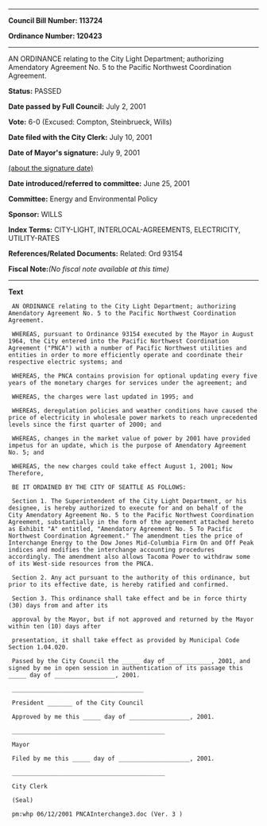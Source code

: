 

********

**Council Bill Number: 113724**
   
**Ordinance Number: 120423**
********

 AN ORDINANCE relating to the City Light Department; authorizing Amendatory Agreement No. 5 to the Pacific Northwest Coordination Agreement.

**Status:** PASSED
   
**Date passed by Full Council:** July 2, 2001
   
**Vote:** 6-0 (Excused: Compton, Steinbrueck, Wills)
   
**Date filed with the City Clerk:** July 10, 2001
   
**Date of Mayor's signature:** July 9, 2001
   
[(about the signature date)](/~public/approvaldate.htm)
   
   
   
**Date introduced/referred to committee:** June 25, 2001
   
**Committee:** Energy and Environmental Policy
   
**Sponsor:** WILLS
   
   
**Index Terms:** CITY-LIGHT, INTERLOCAL-AGREEMENTS, ELECTRICITY, UTILITY-RATES

**References/Related Documents:** Related: Ord 93154

**Fiscal Note:**_(No fiscal note available at this time)_

********

**Text**
   
```
 AN ORDINANCE relating to the City Light Department; authorizing Amendatory Agreement No. 5 to the Pacific Northwest Coordination Agreement.

 WHEREAS, pursuant to Ordinance 93154 executed by the Mayor in August 1964, the City entered into the Pacific Northwest Coordination Agreement ("PNCA") with a number of Pacific Northwest utilities and entities in order to more efficiently operate and coordinate their respective electric systems; and

 WHEREAS, the PNCA contains provision for optional updating every five years of the monetary charges for services under the agreement; and

 WHEREAS, the charges were last updated in 1995; and

 WHEREAS, deregulation policies and weather conditions have caused the price of electricity in wholesale power markets to reach unprecedented levels since the first quarter of 2000; and

 WHEREAS, changes in the market value of power by 2001 have provided impetus for an update, which is the purpose of Amendatory Agreement No. 5; and

 WHEREAS, the new charges could take effect August 1, 2001; Now Therefore,

 BE IT ORDAINED BY THE CITY OF SEATTLE AS FOLLOWS:

 Section 1. The Superintendent of the City Light Department, or his designee, is hereby authorized to execute for and on behalf of the City Amendatory Agreement No. 5 to the Pacific Northwest Coordination Agreement, substantially in the form of the agreement attached hereto as Exhibit "A" entitled, "Amendatory Agreement No. 5 To Pacific Northwest Coordination Agreement." The amendment ties the price of Interchange Energy to the Dow Jones Mid-Columbia Firm On and Off Peak indices and modifies the interchange accounting procedures accordingly. The amendment also allows Tacoma Power to withdraw some of its West-side resources from the PNCA.

 Section 2. Any act pursuant to the authority of this ordinance, but prior to its effective date, is hereby ratified and confirmed.

 Section 3. This ordinance shall take effect and be in force thirty (30) days from and after its

 approval by the Mayor, but if not approved and returned by the Mayor within ten (10) days after

 presentation, it shall take effect as provided by Municipal Code Section 1.04.020.

 Passed by the City Council the _____ day of ____________, 2001, and signed by me in open session in authentication of its passage this _____ day of _________________, 2001.

 _____________________________________

 President _______ of the City Council

 Approved by me this _____ day of _________________, 2001.

 ___________________________________________

 Mayor

 Filed by me this _____ day of ____________________, 2001.

 ___________________________________________

 City Clerk

 (Seal)

 pm:whp 06/12/2001 PNCAInterchange3.doc (Ver. 3 )

```
